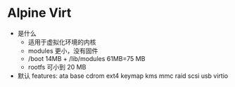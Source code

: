 # Alpine Virt
* 是什么
  * 适用于虚拟化环境的内核
  * modules 更小，没有固件
  * /boot 14MB + /lib/modules 61MB=75 MB
  * rootfs 可小到 20 MB
* 默认 features: ata base cdrom ext4 keymap kms mmc raid scsi usb virtio
